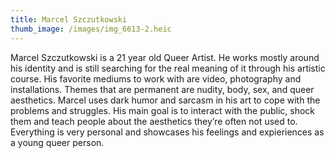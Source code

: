 ```yaml
---
title: Marcel Szczutkowski
thumb_image: /images/img_6613-2.heic
---
```

Marcel Szczutkowski is a 21 year old Queer Artist. He works mostly around his identity and is still searching for the real meaning of it through his artistic course. His favorite mediums to work with are video, photography and installations. Themes that are permanent are nudity, body, sex, and queer aesthetics. Marcel uses dark humor and sarcasm in his art to cope with the problems and struggles. His main goal is to interact with the public, shock them and teach people about the aesthetics they’re often not used to. Everything is very personal and showcases his feelings and expieriences as a young queer person.